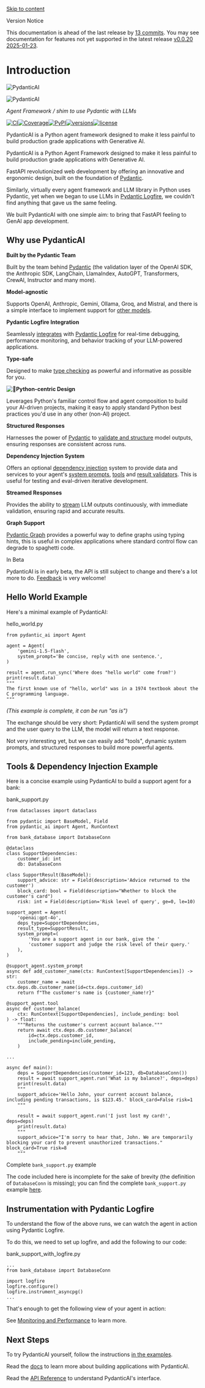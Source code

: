 [Skip to content](https://ai.pydantic.dev/#introduction)

Version Notice


This documentation is ahead of the last release by
[13 commits](https://github.com/pydantic/pydantic-ai/compare/v0.0.20...main).
You may see documentation for features not yet supported in the latest release [v0.0.20 2025-01-23](https://github.com/pydantic/pydantic-ai/releases/tag/v0.0.20).


# Introduction

![PydanticAI](https://ai.pydantic.dev/img/pydantic-ai-dark.svg#only-dark)

![PydanticAI](https://ai.pydantic.dev/img/pydantic-ai-light.svg#only-light)

_Agent Framework / shim to use Pydantic with LLMs_

[![CI](https://github.com/pydantic/pydantic-ai/actions/workflows/ci.yml/badge.svg?event=push)](https://github.com/pydantic/pydantic-ai/actions/workflows/ci.yml?query=branch%3Amain)[![Coverage](https://coverage-badge.samuelcolvin.workers.dev/pydantic/pydantic-ai.svg)](https://coverage-badge.samuelcolvin.workers.dev/redirect/pydantic/pydantic-ai)[![PyPI](https://img.shields.io/pypi/v/pydantic-ai.svg)](https://pypi.python.org/pypi/pydantic-ai)[![versions](https://img.shields.io/pypi/pyversions/pydantic-ai.svg)](https://github.com/pydantic/pydantic-ai)[![license](https://img.shields.io/github/license/pydantic/pydantic-ai.svg)](https://github.com/pydantic/pydantic-ai/blob/main/LICENSE)

PydanticAI is a Python agent framework designed to make it less painful to
build production grade applications with Generative AI.

PydanticAI is a Python Agent Framework designed to make it less painful to
build production grade applications with Generative AI.

FastAPI revolutionized web development by offering an innovative and ergonomic design, built on the foundation of [Pydantic](https://docs.pydantic.dev/).

Similarly, virtually every agent framework and LLM library in Python uses Pydantic, yet when we began to use LLMs in [Pydantic Logfire](https://pydantic.dev/logfire), we couldn't find anything that gave us the same feeling.

We built PydanticAI with one simple aim: to bring that FastAPI feeling to GenAI app development.

## Why use PydanticAI

**Built by the Pydantic Team**

Built by the team behind [Pydantic](https://docs.pydantic.dev/latest/) (the validation layer of the OpenAI SDK, the Anthropic SDK, LangChain, LlamaIndex, AutoGPT, Transformers, CrewAI, Instructor and many more).

**Model-agnostic**

Supports OpenAI, Anthropic, Gemini, Ollama, Groq, and Mistral, and there is a simple interface to implement support for [other models](https://ai.pydantic.dev/models/).

**Pydantic Logfire Integration**

Seamlessly [integrates](https://ai.pydantic.dev/logfire/) with [Pydantic Logfire](https://pydantic.dev/logfire) for real-time debugging, performance monitoring, and behavior tracking of your LLM-powered applications.

**Type-safe**

Designed to make [type checking](https://ai.pydantic.dev/agents/#static-type-checking) as powerful and informative as possible for you.

![🐍](https://cdn.jsdelivr.net/gh/jdecked/twemoji@15.1.0/assets/svg/1f40d.svg)**Python-centric Design**

Leverages Python's familiar control flow and agent composition to build your AI-driven projects, making it easy to apply standard Python best practices you'd use in any other (non-AI) project.

**Structured Responses**

Harnesses the power of [Pydantic](https://docs.pydantic.dev/latest/) to [validate and structure](https://ai.pydantic.dev/results/#structured-result-validation) model outputs, ensuring responses are consistent across runs.

**Dependency Injection System**

Offers an optional [dependency injection](https://ai.pydantic.dev/dependencies/) system to provide data and services to your agent's [system prompts](https://ai.pydantic.dev/agents/#system-prompts), [tools](https://ai.pydantic.dev/tools/) and [result validators](https://ai.pydantic.dev/results/#result-validators-functions).
This is useful for testing and eval-driven iterative development.

**Streamed Responses**

Provides the ability to [stream](https://ai.pydantic.dev/results/#streamed-results) LLM outputs continuously, with immediate validation, ensuring rapid and accurate results.

**Graph Support**

[Pydantic Graph](https://ai.pydantic.dev/graph/) provides a powerful way to define graphs using typing hints, this is useful in complex applications where standard control flow can degrade to spaghetti code.

In Beta

PydanticAI is in early beta, the API is still subject to change and there's a lot more to do.
[Feedback](https://github.com/pydantic/pydantic-ai/issues) is very welcome!

## Hello World Example

Here's a minimal example of PydanticAI:

hello\_world.py

```
from pydantic_ai import Agent

agent = Agent(
    'gemini-1.5-flash',
    system_prompt='Be concise, reply with one sentence.',
)

result = agent.run_sync('Where does "hello world" come from?')
print(result.data)
"""
The first known use of "hello, world" was in a 1974 textbook about the C programming language.
"""

```

_(This example is complete, it can be run "as is")_

The exchange should be very short: PydanticAI will send the system prompt and the user query to the LLM, the model will return a text response.

Not very interesting yet, but we can easily add "tools", dynamic system prompts, and structured responses to build more powerful agents.

## Tools & Dependency Injection Example

Here is a concise example using PydanticAI to build a support agent for a bank:

bank\_support.py

```
from dataclasses import dataclass

from pydantic import BaseModel, Field
from pydantic_ai import Agent, RunContext

from bank_database import DatabaseConn

@dataclass
class SupportDependencies:
    customer_id: int
    db: DatabaseConn

class SupportResult(BaseModel):
    support_advice: str = Field(description='Advice returned to the customer')
    block_card: bool = Field(description="Whether to block the customer's card")
    risk: int = Field(description='Risk level of query', ge=0, le=10)

support_agent = Agent(
    'openai:gpt-4o',
    deps_type=SupportDependencies,
    result_type=SupportResult,
    system_prompt=(
        'You are a support agent in our bank, give the '
        'customer support and judge the risk level of their query.'
    ),
)

@support_agent.system_prompt
async def add_customer_name(ctx: RunContext[SupportDependencies]) -> str:
    customer_name = await ctx.deps.db.customer_name(id=ctx.deps.customer_id)
    return f"The customer's name is {customer_name!r}"

@support_agent.tool
async def customer_balance(
    ctx: RunContext[SupportDependencies], include_pending: bool
) -> float:
    """Returns the customer's current account balance."""
    return await ctx.deps.db.customer_balance(
        id=ctx.deps.customer_id,
        include_pending=include_pending,
    )

...

async def main():
    deps = SupportDependencies(customer_id=123, db=DatabaseConn())
    result = await support_agent.run('What is my balance?', deps=deps)
    print(result.data)
    """
    support_advice='Hello John, your current account balance, including pending transactions, is $123.45.' block_card=False risk=1
    """

    result = await support_agent.run('I just lost my card!', deps=deps)
    print(result.data)
    """
    support_advice="I'm sorry to hear that, John. We are temporarily blocking your card to prevent unauthorized transactions." block_card=True risk=8
    """

```

Complete `bank_support.py` example

The code included here is incomplete for the sake of brevity (the definition of `DatabaseConn` is missing); you can find the complete `bank_support.py` example [here](https://ai.pydantic.dev/examples/bank-support/).

## Instrumentation with Pydantic Logfire

To understand the flow of the above runs, we can watch the agent in action using Pydantic Logfire.

To do this, we need to set up logfire, and add the following to our code:

bank\_support\_with\_logfire.py

```
...
from bank_database import DatabaseConn

import logfire
logfire.configure()
logfire.instrument_asyncpg()
...

```

That's enough to get the following view of your agent in action:

See [Monitoring and Performance](https://ai.pydantic.dev/logfire/) to learn more.

## Next Steps

To try PydanticAI yourself, follow the instructions [in the examples](https://ai.pydantic.dev/examples/).

Read the [docs](https://ai.pydantic.dev/agents/) to learn more about building applications with PydanticAI.

Read the [API Reference](https://ai.pydantic.dev/api/agent/) to understand PydanticAI's interface.